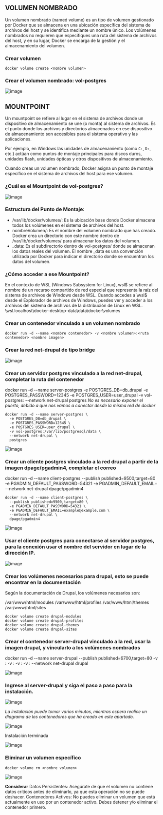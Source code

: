 ## VOLUMEN NOMBRADO
Un volumen nombrado (named volume) es un tipo de volumen gestionado por Docker que se almacena en una ubicación específica del sistema de archivos del host y se identifica mediante un nombre único. Los volúmenes nombrados no requieren que especifiques una ruta del sistema de archivos del host, y en su lugar, Docker se encarga de la gestión y el almacenamiento del volumen.


### Crear volumen
```
docker volume create <nombre volumen>
```

### Crear el volumen nombrado: vol-postgres
![image](https://github.com/JhonMeza7/2024A-ISWD633-GR1/assets/89060377/0ec402e0-f254-48e2-8e65-3471656fbf9c)


## MOUNTPOINT
Un mountpoint se refiere al lugar en el sistema de archivos donde un dispositivo de almacenamiento se une (o monta) al sistema de archivos. Es el punto donde los archivos y directorios almacenados en ese dispositivo de almacenamiento son accesibles para el sistema operativo y las aplicaciones.

Por ejemplo, en Windows las unidades de almacenamiento (como `C:`, `D:`, etc.) actúan como puntos de montaje principales para discos duros, unidades flash, unidades ópticas y otros dispositivos de almacenamiento.

Cuando creas un volumen nombrado, Docker asigna un punto de montaje específico en el sistema de archivos del host para ese volumen.

### ¿Cuál es el Mountpoint de vol-postgres?

![image](https://github.com/JhonMeza7/2024A-ISWD633-GR1/assets/89060377/2c2a92c0-7789-4161-8a24-8def05f03c60)


### Estructura del Punto de Montaje:
- /var/lib/docker/volumes/: Es la ubicación base donde Docker almacena todos los volúmenes en el sistema de archivos del host.
- nombreVolumen/: Es el nombre del volumen nombrado que has creado. Docker crea un directorio con este nombre dentro de /var/lib/docker/volumes/ para almacenar los datos del volumen.
- _data: Es el subdirectorio dentro de vol-postgres/ donde se almacenan los datos reales del volumen. El nombre _data es una convención utilizada por Docker para indicar el directorio donde se encuentran los datos del volumen.

### ¿Cómo acceder a ese Mountpoint?
En el contexto de WSL (Windows Subsystem for Linux), wsl$ se refiere al nombre de un recurso compartido de red especial que representa la raíz del sistema de archivos de Windows desde WSL. Cuando accedes a \\wsl$ desde el Explorador de archivos de Windows, puedes ver y acceder a los archivos del sistema de archivos de la distribución de Linux en WSL.
\\wsl.localhost\docker-desktop-data\data\docker\volumes

### Crear un contenedor vinculado a un volumen nombrado
```
docker run -d --name <nombre contenedor> -v <nombre volumen>:<ruta contenedor> <nombre imagen>
```

### Crear la red net-drupal de tipo bridge

![image](https://github.com/JhonMeza7/2024A-ISWD633-GR1/assets/89060377/919f3ff1-9613-4eb0-89b9-1b768146acc7)


### Crear un servidor postgres vinculado a la red net-drupal, completar la ruta del contenedor
docker run -d --name server-postgres -e POSTGRES_DB=db_drupal -e POSTGRES_PASSWORD=12345 -e POSTGRES_USER=user_drupal -v vol-postgres:<ruta contenedor> --network net-drupal postgres
_No es necesario exponer el puerto, debido a que nos vamos a conectar desde la misma red de docker_

```
docker run -d --name server-postgres \
  -e POSTGRES_DB=db_drupal \
  -e POSTGRES_PASSWORD=12345 \
  -e POSTGRES_USER=user_drupal \
  -v vol-postgres:/var/lib/postgresql/data \
  --network net-drupal \
  postgres

```
![image](https://github.com/JhonMeza7/2024A-ISWD633-GR1/assets/89060377/aef60026-42ce-491c-a0fa-fd03bf4270cf)

### Crear un cliente postgres vinculado a la red drupal a partir de la imagen dpage/pgadmin4, completar el correo
docker run -d --name client-postgres --publish published=9500,target=80 -e PGADMIN_DEFAULT_PASSWORD=54321 -e PGADMIN_DEFAULT_EMAIL=<correo> --network net-drupal dpage/pgadmin4
```
docker run -d --name client-postgres \
  --publish published=9500,target=80 \
  -e PGADMIN_DEFAULT_PASSWORD=54321 \
  -e PGADMIN_DEFAULT_EMAIL=example@example.com \
  --network net-drupal \
  dpage/pgadmin4
```
![image](https://github.com/JhonMeza7/2024A-ISWD633-GR1/assets/89060377/4ef75255-e0b8-4f08-af2f-eea0dfd711d8)

### Usar el cliente postgres para conectarse al servidor postgres, para la conexión usar el nombre del servidor en lugar de la dirección IP.
![image](https://github.com/JhonMeza7/2024A-ISWD633-GR1/assets/89060377/eaa7f53a-e976-40f0-862e-a26d1acdd354)

### Crear los volúmenes necesarios para drupal, esto se puede encontrar en la documentación
Según la documentación de Drupal, los volúmenes necesarios son:

/var/www/html/modules
/var/www/html/profiles
/var/www/html/themes
/var/www/html/sites
```
docker volume create drupal-modules
docker volume create drupal-profiles
docker volume create drupal-themes
docker volume create drupal-sites
```

### Crear el contenedor server-drupal vinculado a la red, usar la imagen drupal, y vincularlo a los volúmenes nombrados
docker run -d --name server-drupal --publish published=9700,target=80 -v <nombre volumen>:<ruta contenedor> -v <nombre volumen>:<ruta contenedor> -v <nombre volumen>:<ruta contenedor> -v <nombre volumen>:<ruta contenedor> --network net-drupal drupal

![image](https://github.com/JhonMeza7/2024A-ISWD633-GR1/assets/89060377/3a3a9c52-44fd-4c86-ad65-f4dc31c9836a)


### Ingrese al server-drupal y siga el paso a paso para la instalación.
![image](https://github.com/JhonMeza7/2024A-ISWD633-GR1/assets/89060377/92502847-382b-46a9-8f01-2abd261a8106)


_La instalación puede tomar varios minutos, mientras espera realice un diagrama de los contenedores que ha creado en este apartado._

![image](https://github.com/JhonMeza7/2024A-ISWD633-GR1/assets/89060377/55c5a47a-ba5c-4562-bf43-402a1349b9a7)


Instalación terminada


![image](https://github.com/JhonMeza7/2024A-ISWD633-GR1/assets/89060377/f9eb0104-1dfb-4da3-966a-74198067d035)

### Eliminar un volumen específico
```
docker volume rm <nombre volumen>
```
![image](https://github.com/JhonMeza7/2024A-ISWD633-GR1/assets/89060377/dbf70225-b530-45ae-b89c-d0bfc118ab7e)

**Considerar**
Datos Persistentes: Asegúrate de que el volumen no contiene datos críticos antes de eliminarlo, ya que esta operación no se puede deshacer.
Contenedores Activos: No puedes eliminar un volumen que está actualmente en uso por un contenedor activo. Debes detener y/o eliminar el contenedor primero.
